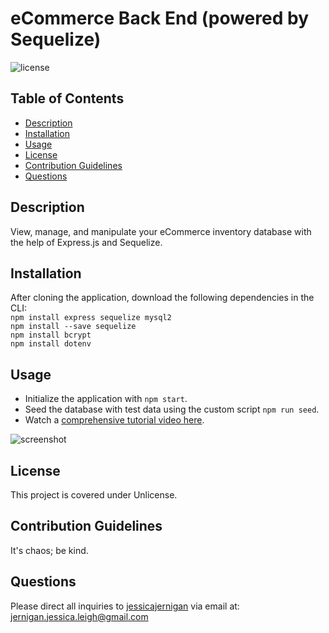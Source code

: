 # eCommerce Back End (powered by Sequelize)
  
![license](https://img.shields.io/badge/license-Unlicense-green)

  ## Table of Contents
  * [Description](#description)
  * [Installation](#installation)
  * [Usage](#usage)
  * [License](#license)
  * [Contribution Guidelines](#contribution-guidelines)
  * [Questions](#questions)
  

  ## Description  
  View, manage, and manipulate your eCommerce inventory database with the help of Express.js and Sequelize. 

  ## Installation  
  After cloning the application, download the following dependencies in the CLI: 
  <br>
  ```npm install express sequelize mysql2``` 
  <br>
  ```npm install --save sequelize```
  <br>
  ```npm install bcrypt```
  <br>
  ```npm install dotenv```
  <br>

  ## Usage
  - Initialize the application with ```npm start```. 
  - Seed the database with test data using the custom script ```npm run seed```. 
  - Watch a [comprehensive tutorial video here](https://drive.google.com/file/d/1DBFIatJ9ehGcNjRv0FBpVtGRUvkOPYgR/view).  

  ![screenshot](./assets/insomnia.png)

  ## License
  This project is covered under Unlicense.

  ## Contribution Guidelines
  It's chaos; be kind. 

  ## Questions
  Please direct all inquiries to [jessicajernigan](https://github.com/jessicajernigan) via email at: [jernigan.jessica.leigh@gmail.com](mailto:jernigan.jessica.leigh@gmail.com?subject=Question%20About%20eCommerce%20Back%20End%20(powered%20by%20Sequelize))

